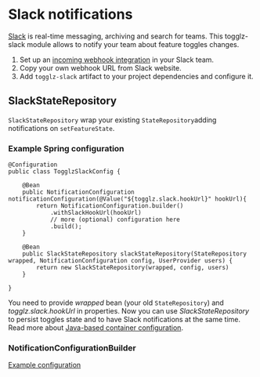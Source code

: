 # Slack notifications

[Slack](https://slack.com) is real-time messaging, archiving and search for teams.
 This togglz-slack module allows to notify your team about feature toggles changes.
 
1. Set up an [incoming webhook integration](https://my.slack.com/services/new/incoming-webhook/) in your Slack team.
2. Copy your own webhook URL from Slack website.
3. Add `togglz-slack` artifact to your project dependencies and configure it.
 
## SlackStateRepository 

`SlackStateRepository` wrap your existing `StateRepository`adding notifications on `setFeatureState`. 

### Example Spring configuration
 
```
@Configuration
public class TogglzSlackConfig {  
    
    @Bean
    public NotificationConfiguration notificationConfiguration(@Value("${togglz.slack.hookUrl}" hookUrl){
        return NotificationConfiguration.builder()
            .withSlackHookUrl(hookUrl)
            // more (optional) configuration here
            .build();
    }

    @Bean
    public SlackStateRepository slackStateRepository(StateRepository wrapped, NotificationConfiguration config, UserProvider users) {
        return new SlackStateRepository(wrapped, config, users)
    }

}
 ```

You need to provide _wrapped_ bean (your old `StateRepository`) and _togglz.slack.hookUrl_ in properties.
Now you can use _SlackStateRepository_ to persist toggles state and to have Slack notifications at the same time.
Read more about [Java-based container configuration](https://docs.spring.io/spring/docs/current/spring-framework-reference/htmlsingle/#beans-java).

### NotificationConfigurationBuilder

[Example configuration](src/test/groovy/org/togglz/slack/NotificationConfigurationFixture.groovy)